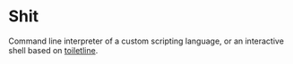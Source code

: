 # Shit

Command line interpreter of a custom scripting language, or an interactive shell
based on [toiletline](https://github.com/toiletbril/toiletline).
